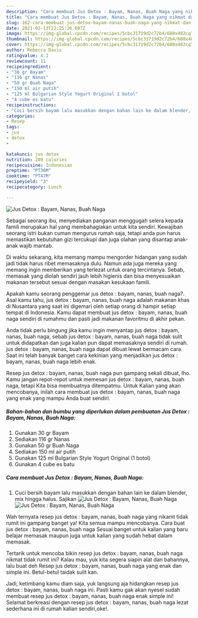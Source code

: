 ```yaml
---
description: "Cara membuat Jus Detox : Bayam, Nanas, Buah Naga yang nikmat dan Mudah Dibuat"
title: "Cara membuat Jus Detox : Bayam, Nanas, Buah Naga yang nikmat dan Mudah Dibuat"
slug: 162-cara-membuat-jus-detox-bayam-nanas-buah-naga-yang-nikmat-dan-mudah-dibuat
date: 2021-02-13T22:25:26.697Z
image: https://img-global.cpcdn.com/recipes/5cbc31719d2c72b4/680x482cq70/jus-detox-bayam-nanas-buah-naga-foto-resep-utama.jpg
thumbnail: https://img-global.cpcdn.com/recipes/5cbc31719d2c72b4/680x482cq70/jus-detox-bayam-nanas-buah-naga-foto-resep-utama.jpg
cover: https://img-global.cpcdn.com/recipes/5cbc31719d2c72b4/680x482cq70/jus-detox-bayam-nanas-buah-naga-foto-resep-utama.jpg
author: Rebecca Davis
ratingvalue: 4.1
reviewcount: 11
recipeingredient:
- "30 gr Bayam"
- "116 gr Nanas"
- "50 gr Buah Naga"
- "150 ml air putih"
- "125 ml Bulgarian Style Yogurt Original 1 botol"
- "4 cube es batu"
recipeinstructions:
- "Cuci bersih bayam lalu masukkan dengan bahan lain ke dalam blender, mix hingga halus. Sajikan"
categories:
- Resep
tags:
- jus
- detox
- 

katakunci: jus detox  
nutrition: 289 calories
recipecuisine: Indonesian
preptime: "PT36M"
cooktime: "PT47M"
recipeyield: "3"
recipecategory: Lunch

---
```



![Jus Detox : Bayam, Nanas, Buah Naga](https://img-global.cpcdn.com/recipes/5cbc31719d2c72b4/680x482cq70/jus-detox-bayam-nanas-buah-naga-foto-resep-utama.jpg)

Sebagai seorang ibu, menyediakan panganan menggugah selera kepada famili merupakan hal yang membahagiakan untuk kita sendiri. Kewajiban seorang istri bukan cuman mengurus rumah saja, tetapi anda pun harus memastikan kebutuhan gizi tercukupi dan juga olahan yang disantap anak-anak wajib mantab.

Di waktu  sekarang, kita memang mampu mengorder hidangan yang sudah jadi tidak harus ribet memasaknya dulu. Namun ada juga mereka yang memang ingin memberikan yang terlezat untuk orang tercintanya. Sebab, memasak yang diolah sendiri jauh lebih higienis dan bisa menyesuaikan makanan tersebut sesuai dengan masakan kesukaan famili. 



Apakah kamu seorang penggemar jus detox : bayam, nanas, buah naga?. Asal kamu tahu, jus detox : bayam, nanas, buah naga adalah makanan khas di Nusantara yang saat ini digemari oleh setiap orang di hampir setiap tempat di Indonesia. Kamu dapat membuat jus detox : bayam, nanas, buah naga sendiri di rumahmu dan pasti jadi makanan favoritmu di akhir pekan.

Anda tidak perlu bingung jika kamu ingin menyantap jus detox : bayam, nanas, buah naga, sebab jus detox : bayam, nanas, buah naga tidak sulit untuk didapatkan dan juga kalian pun dapat memasaknya sendiri di rumah. jus detox : bayam, nanas, buah naga dapat dibuat lewat bermacam cara. Saat ini telah banyak banget cara kekinian yang menjadikan jus detox : bayam, nanas, buah naga lebih enak.

Resep jus detox : bayam, nanas, buah naga pun gampang sekali dibuat, lho. Kamu jangan repot-repot untuk memesan jus detox : bayam, nanas, buah naga, tetapi Kita bisa membuatnya ditempatmu. Untuk Kalian yang akan mencobanya, inilah cara membuat jus detox : bayam, nanas, buah naga yang enak yang mampu Anda buat sendiri.

<!--inarticleads1-->

##### Bahan-bahan dan bumbu yang diperlukan dalam pembuatan Jus Detox : Bayam, Nanas, Buah Naga:

1. Gunakan 30 gr Bayam
1. Sediakan 116 gr Nanas
1. Gunakan 50 gr Buah Naga
1. Sediakan 150 ml air putih
1. Gunakan 125 ml Bulgarian Style Yogurt Original (1 botol)
1. Gunakan 4 cube es batu




<!--inarticleads2-->

##### Cara membuat Jus Detox : Bayam, Nanas, Buah Naga:

1. Cuci bersih bayam lalu masukkan dengan bahan lain ke dalam blender, mix hingga halus. Sajikan
<img src="https://img-global.cpcdn.com/steps/48ca17969f06a2f2/160x128cq70/jus-detox-bayam-nanas-buah-naga-langkah-memasak-1-foto.jpg" alt="Jus Detox : Bayam, Nanas, Buah Naga"><img src="https://img-global.cpcdn.com/steps/b9abc542fc55d355/160x128cq70/jus-detox-bayam-nanas-buah-naga-langkah-memasak-1-foto.jpg" alt="Jus Detox : Bayam, Nanas, Buah Naga">



Wah ternyata resep jus detox : bayam, nanas, buah naga yang nikamt tidak rumit ini gampang banget ya! Kita semua mampu mencobanya. Cara buat jus detox : bayam, nanas, buah naga Sesuai banget untuk kalian yang baru belajar memasak maupun juga untuk kalian yang sudah hebat dalam memasak.

Tertarik untuk mencoba bikin resep jus detox : bayam, nanas, buah naga nikmat tidak rumit ini? Kalau mau, yuk kita segera siapin alat dan bahannya, lalu buat deh Resep jus detox : bayam, nanas, buah naga yang enak dan simple ini. Betul-betul taidak sulit kan. 

Jadi, ketimbang kamu diam saja, yuk langsung aja hidangkan resep jus detox : bayam, nanas, buah naga ini. Pasti kamu gak akan nyesel sudah membuat resep jus detox : bayam, nanas, buah naga enak simple ini! Selamat berkreasi dengan resep jus detox : bayam, nanas, buah naga lezat sederhana ini di rumah kalian sendiri,oke!.

